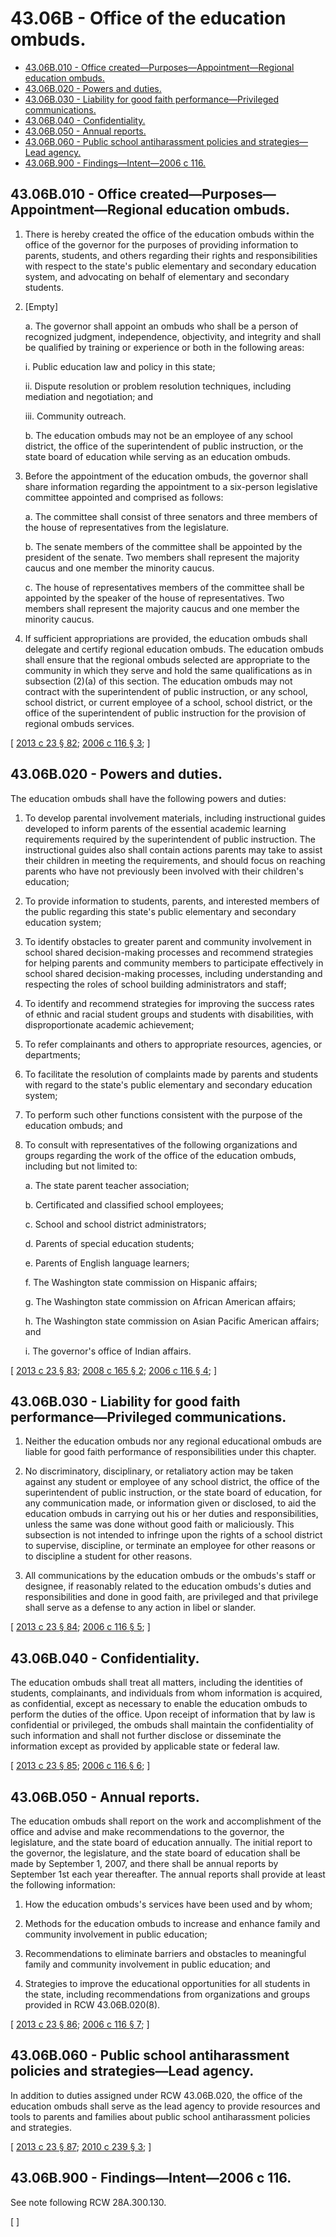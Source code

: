 # 43.06B - Office of the education ombuds.
* [43.06B.010 - Office created—Purposes—Appointment—Regional education ombuds.](#4306b010---office-createdpurposesappointmentregional-education-ombuds)
* [43.06B.020 - Powers and duties.](#4306b020---powers-and-duties)
* [43.06B.030 - Liability for good faith performance—Privileged communications.](#4306b030---liability-for-good-faith-performanceprivileged-communications)
* [43.06B.040 - Confidentiality.](#4306b040---confidentiality)
* [43.06B.050 - Annual reports.](#4306b050---annual-reports)
* [43.06B.060 - Public school antiharassment policies and strategies—Lead agency.](#4306b060---public-school-antiharassment-policies-and-strategieslead-agency)
* [43.06B.900 - Findings—Intent—2006 c 116.](#4306b900---findingsintent2006-c-116)
## 43.06B.010 - Office created—Purposes—Appointment—Regional education ombuds.
1. There is hereby created the office of the education ombuds within the office of the governor for the purposes of providing information to parents, students, and others regarding their rights and responsibilities with respect to the state's public elementary and secondary education system, and advocating on behalf of elementary and secondary students.

2. [Empty]

   a. The governor shall appoint an ombuds who shall be a person of recognized judgment, independence, objectivity, and integrity and shall be qualified by training or experience or both in the following areas:

      i. Public education law and policy in this state;

      ii. Dispute resolution or problem resolution techniques, including mediation and negotiation; and

      iii. Community outreach.

   b. The education ombuds may not be an employee of any school district, the office of the superintendent of public instruction, or the state board of education while serving as an education ombuds.

3. Before the appointment of the education ombuds, the governor shall share information regarding the appointment to a six-person legislative committee appointed and comprised as follows:

   a. The committee shall consist of three senators and three members of the house of representatives from the legislature.

   b. The senate members of the committee shall be appointed by the president of the senate. Two members shall represent the majority caucus and one member the minority caucus.

   c. The house of representatives members of the committee shall be appointed by the speaker of the house of representatives. Two members shall represent the majority caucus and one member the minority caucus.

4. If sufficient appropriations are provided, the education ombuds shall delegate and certify regional education ombuds. The education ombuds shall ensure that the regional ombuds selected are appropriate to the community in which they serve and hold the same qualifications as in subsection (2)(a) of this section. The education ombuds may not contract with the superintendent of public instruction, or any school, school district, or current employee of a school, school district, or the office of the superintendent of public instruction for the provision of regional ombuds services.

\[ [2013 c 23 § 82](https://lawfilesext.leg.wa.gov/biennium/2013-14/Pdf/Bills/Session%20Laws/Senate/5077-S.SL.pdf?cite=2013%20c%2023%20§%2082); [2006 c 116 § 3](https://lawfilesext.leg.wa.gov/biennium/2005-06/Pdf/Bills/Session%20Laws/House/3127-S.SL.pdf?cite=2006%20c%20116%20§%203); \]

## 43.06B.020 - Powers and duties.
The education ombuds shall have the following powers and duties:

1. To develop parental involvement materials, including instructional guides developed to inform parents of the essential academic learning requirements required by the superintendent of public instruction. The instructional guides also shall contain actions parents may take to assist their children in meeting the requirements, and should focus on reaching parents who have not previously been involved with their children's education;

2. To provide information to students, parents, and interested members of the public regarding this state's public elementary and secondary education system;

3. To identify obstacles to greater parent and community involvement in school shared decision-making processes and recommend strategies for helping parents and community members to participate effectively in school shared decision-making processes, including understanding and respecting the roles of school building administrators and staff;

4. To identify and recommend strategies for improving the success rates of ethnic and racial student groups and students with disabilities, with disproportionate academic achievement;

5. To refer complainants and others to appropriate resources, agencies, or departments;

6. To facilitate the resolution of complaints made by parents and students with regard to the state's public elementary and secondary education system;

7. To perform such other functions consistent with the purpose of the education ombuds; and

8. To consult with representatives of the following organizations and groups regarding the work of the office of the education ombuds, including but not limited to:

   a. The state parent teacher association;

   b. Certificated and classified school employees;

   c. School and school district administrators;

   d. Parents of special education students;

   e. Parents of English language learners;

   f. The Washington state commission on Hispanic affairs;

   g. The Washington state commission on African American affairs;

   h. The Washington state commission on Asian Pacific American affairs; and

   i. The governor's office of Indian affairs.

\[ [2013 c 23 § 83](https://lawfilesext.leg.wa.gov/biennium/2013-14/Pdf/Bills/Session%20Laws/Senate/5077-S.SL.pdf?cite=2013%20c%2023%20§%2083); [2008 c 165 § 2](https://lawfilesext.leg.wa.gov/biennium/2007-08/Pdf/Bills/Session%20Laws/House/3212-S.SL.pdf?cite=2008%20c%20165%20§%202); [2006 c 116 § 4](https://lawfilesext.leg.wa.gov/biennium/2005-06/Pdf/Bills/Session%20Laws/House/3127-S.SL.pdf?cite=2006%20c%20116%20§%204); \]

## 43.06B.030 - Liability for good faith performance—Privileged communications.
1. Neither the education ombuds nor any regional educational ombuds are liable for good faith performance of responsibilities under this chapter.

2. No discriminatory, disciplinary, or retaliatory action may be taken against any student or employee of any school district, the office of the superintendent of public instruction, or the state board of education, for any communication made, or information given or disclosed, to aid the education ombuds in carrying out his or her duties and responsibilities, unless the same was done without good faith or maliciously. This subsection is not intended to infringe upon the rights of a school district to supervise, discipline, or terminate an employee for other reasons or to discipline a student for other reasons.

3. All communications by the education ombuds or the ombuds's staff or designee, if reasonably related to the education ombuds's duties and responsibilities and done in good faith, are privileged and that privilege shall serve as a defense to any action in libel or slander.

\[ [2013 c 23 § 84](https://lawfilesext.leg.wa.gov/biennium/2013-14/Pdf/Bills/Session%20Laws/Senate/5077-S.SL.pdf?cite=2013%20c%2023%20§%2084); [2006 c 116 § 5](https://lawfilesext.leg.wa.gov/biennium/2005-06/Pdf/Bills/Session%20Laws/House/3127-S.SL.pdf?cite=2006%20c%20116%20§%205); \]

## 43.06B.040 - Confidentiality.
The education ombuds shall treat all matters, including the identities of students, complainants, and individuals from whom information is acquired, as confidential, except as necessary to enable the education ombuds to perform the duties of the office. Upon receipt of information that by law is confidential or privileged, the ombuds shall maintain the confidentiality of such information and shall not further disclose or disseminate the information except as provided by applicable state or federal law.

\[ [2013 c 23 § 85](https://lawfilesext.leg.wa.gov/biennium/2013-14/Pdf/Bills/Session%20Laws/Senate/5077-S.SL.pdf?cite=2013%20c%2023%20§%2085); [2006 c 116 § 6](https://lawfilesext.leg.wa.gov/biennium/2005-06/Pdf/Bills/Session%20Laws/House/3127-S.SL.pdf?cite=2006%20c%20116%20§%206); \]

## 43.06B.050 - Annual reports.
The education ombuds shall report on the work and accomplishment of the office and advise and make recommendations to the governor, the legislature, and the state board of education annually. The initial report to the governor, the legislature, and the state board of education shall be made by September 1, 2007, and there shall be annual reports by September 1st each year thereafter. The annual reports shall provide at least the following information:

1. How the education ombuds's services have been used and by whom;

2. Methods for the education ombuds to increase and enhance family and community involvement in public education;

3. Recommendations to eliminate barriers and obstacles to meaningful family and community involvement in public education; and

4. Strategies to improve the educational opportunities for all students in the state, including recommendations from organizations and groups provided in RCW 43.06B.020(8).

\[ [2013 c 23 § 86](https://lawfilesext.leg.wa.gov/biennium/2013-14/Pdf/Bills/Session%20Laws/Senate/5077-S.SL.pdf?cite=2013%20c%2023%20§%2086); [2006 c 116 § 7](https://lawfilesext.leg.wa.gov/biennium/2005-06/Pdf/Bills/Session%20Laws/House/3127-S.SL.pdf?cite=2006%20c%20116%20§%207); \]

## 43.06B.060 - Public school antiharassment policies and strategies—Lead agency.
In addition to duties assigned under RCW 43.06B.020, the office of the education ombuds shall serve as the lead agency to provide resources and tools to parents and families about public school antiharassment policies and strategies.

\[ [2013 c 23 § 87](https://lawfilesext.leg.wa.gov/biennium/2013-14/Pdf/Bills/Session%20Laws/Senate/5077-S.SL.pdf?cite=2013%20c%2023%20§%2087); [2010 c 239 § 3](https://lawfilesext.leg.wa.gov/biennium/2009-10/Pdf/Bills/Session%20Laws/House/2801-S.SL.pdf?cite=2010%20c%20239%20§%203); \]

## 43.06B.900 - Findings—Intent—2006 c 116.
See note following RCW 28A.300.130.

\[ \]

